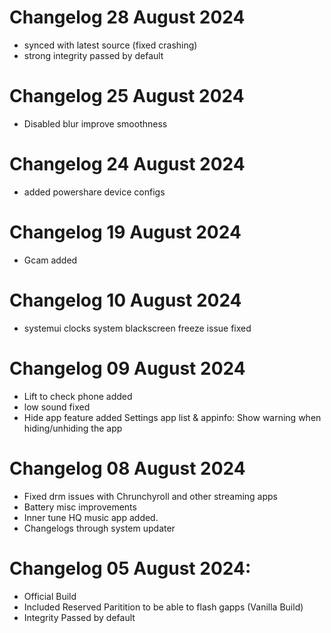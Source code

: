 # Changelog 28 August 2024
- synced with latest source (fixed crashing)
- strong integrity passed by default

# Changelog 25 August 2024
- Disabled blur improve smoothness

# Changelog 24 August 2024
- added powershare device configs

# Changelog 19 August 2024
- Gcam added

# Changelog 10 August 2024
- systemui clocks system blackscreen freeze issue fixed

# Changelog 09 August 2024
- Lift to check phone added
- low sound fixed
- Hide app feature added Settings app list & appinfo: Show warning when hiding/unhiding the app

# Changelog 08 August 2024
- Fixed drm issues with Chrunchyroll and other streaming apps
- Battery misc improvements
- Inner tune HQ music app added.
- Changelogs through system updater

# Changelog 05 August 2024:
- Official Build
- Included Reserved Paritition to be able to flash gapps (Vanilla Build)
- Integrity Passed by default
